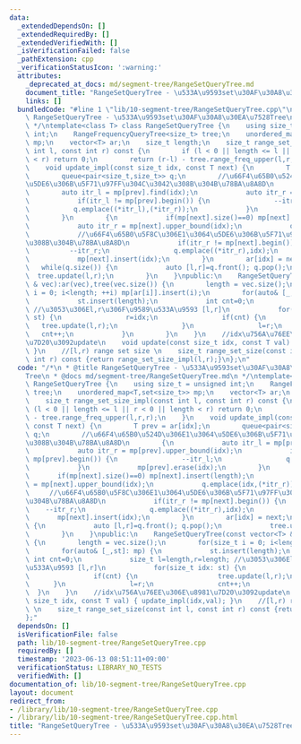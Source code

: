 ```yaml
---
data:
  _extendedDependsOn: []
  _extendedRequiredBy: []
  _extendedVerifiedWith: []
  _isVerificationFailed: false
  _pathExtension: cpp
  _verificationStatusIcon: ':warning:'
  attributes:
    _deprecated_at_docs: md/segment-tree/RangeSetQueryTree.md
    document_title: "RangeSetQueryTree - \u533A\u9593set\u30AF\u30A8\u30EA\u7528Tree"
    links: []
  bundledCode: "#line 1 \"lib/10-segment-tree/RangeSetQueryTree.cpp\"\n/*\n * @title\
    \ RangeSetQueryTree - \u533A\u9593set\u30AF\u30A8\u30EA\u7528Tree\n * @docs md/segment-tree/RangeSetQueryTree.md\n\
    \ */\ntemplate<class T> class RangeSetQueryTree {\n    using size_t = unsigned\
    \ int;\n    RangeFrequencyQueryTree<size_t> tree;\n    unordered_map<T,set<size_t>>\
    \ mp;\n    vector<T> ar;\n    size_t length;\n    size_t range_set_size_impl(const\
    \ int l, const int r) const {\n        if (l < 0 || length <= l || r < 0 || length\
    \ < r) return 0;\n        return (r-l) - tree.range_freq_upper(l,r,r);\n    }\n\
    \    void update_impl(const size_t idx, const T next) {\n        T prev = ar[idx];\n\
    \        queue<pair<size_t,size_t>> q;\n        //\u66F4\u65B0\u524D\u306E1\u3064\
    \u5DE6\u306B\u5F71\u97FF\u304C\u3042\u308B\u304B\u78BA\u8A8D\n        {\n    \
    \        auto itr_l = mp[prev].find(idx);\n            auto itr_r = mp[prev].upper_bound(idx);\n\
    \            if(itr_l != mp[prev].begin()) {\n                --itr_l;\n     \
    \           q.emplace((*itr_l),(*itr_r));\n            }\n            mp[prev].erase(idx);\n\
    \        }\n        {\n            if(mp[next].size()==0) mp[next].insert(length);\n\
    \            auto itr_r = mp[next].upper_bound(idx);\n            q.emplace(idx,(*itr_r));\n\
    \            //\u66F4\u65B0\u5F8C\u306E1\u3064\u5DE6\u306B\u5F71\u97FF\u304C\u3042\
    \u308B\u304B\u78BA\u8A8D\n            if(itr_r != mp[next].begin()) {\n      \
    \          --itr_r;\n                q.emplace((*itr_r),idx);\n            }\n\
    \            mp[next].insert(idx);\n        }\n        ar[idx] = next;\n     \
    \   while(q.size()) {\n            auto [l,r]=q.front(); q.pop();\n          \
    \  tree.update(l,r);\n        }\n    }\npublic:\n    RangeSetQueryTree(const vector<T>\
    \ & vec):ar(vec),tree(vec.size()) {\n        length = vec.size();\n        for(size_t\
    \ i = 0; i<length; ++i) mp[ar[i]].insert(i);\n        for(auto& [_,st]: mp) {\n\
    \            st.insert(length);\n            int cnt=0;\n            size_t l=length,r=length;\
    \ //\u3053\u306El,r\u306F\u9589\u533A\u9593 [l,r]\n            for(size_t idx:\
    \ st) {\n                r=idx;\n                if(cnt) {\n                 \
    \   tree.update(l,r);\n                }\n                l=r;\n             \
    \   cnt++;\n            }\n        }\n    }\n    //idx\u756A\u76EE\u306E\u8981\
    \u7D20\u3092update\n    void update(const size_t idx, const T val) { update_impl(idx,val);\
    \ }\n    //[l,r) range set size \n    size_t range_set_size(const int l, const\
    \ int r) const {return range_set_size_impl(l,r);}\n};\n"
  code: "/*\n * @title RangeSetQueryTree - \u533A\u9593set\u30AF\u30A8\u30EA\u7528\
    Tree\n * @docs md/segment-tree/RangeSetQueryTree.md\n */\ntemplate<class T> class\
    \ RangeSetQueryTree {\n    using size_t = unsigned int;\n    RangeFrequencyQueryTree<size_t>\
    \ tree;\n    unordered_map<T,set<size_t>> mp;\n    vector<T> ar;\n    size_t length;\n\
    \    size_t range_set_size_impl(const int l, const int r) const {\n        if\
    \ (l < 0 || length <= l || r < 0 || length < r) return 0;\n        return (r-l)\
    \ - tree.range_freq_upper(l,r,r);\n    }\n    void update_impl(const size_t idx,\
    \ const T next) {\n        T prev = ar[idx];\n        queue<pair<size_t,size_t>>\
    \ q;\n        //\u66F4\u65B0\u524D\u306E1\u3064\u5DE6\u306B\u5F71\u97FF\u304C\u3042\
    \u308B\u304B\u78BA\u8A8D\n        {\n            auto itr_l = mp[prev].find(idx);\n\
    \            auto itr_r = mp[prev].upper_bound(idx);\n            if(itr_l !=\
    \ mp[prev].begin()) {\n                --itr_l;\n                q.emplace((*itr_l),(*itr_r));\n\
    \            }\n            mp[prev].erase(idx);\n        }\n        {\n     \
    \       if(mp[next].size()==0) mp[next].insert(length);\n            auto itr_r\
    \ = mp[next].upper_bound(idx);\n            q.emplace(idx,(*itr_r));\n       \
    \     //\u66F4\u65B0\u5F8C\u306E1\u3064\u5DE6\u306B\u5F71\u97FF\u304C\u3042\u308B\
    \u304B\u78BA\u8A8D\n            if(itr_r != mp[next].begin()) {\n            \
    \    --itr_r;\n                q.emplace((*itr_r),idx);\n            }\n     \
    \       mp[next].insert(idx);\n        }\n        ar[idx] = next;\n        while(q.size())\
    \ {\n            auto [l,r]=q.front(); q.pop();\n            tree.update(l,r);\n\
    \        }\n    }\npublic:\n    RangeSetQueryTree(const vector<T> & vec):ar(vec),tree(vec.size())\
    \ {\n        length = vec.size();\n        for(size_t i = 0; i<length; ++i) mp[ar[i]].insert(i);\n\
    \        for(auto& [_,st]: mp) {\n            st.insert(length);\n           \
    \ int cnt=0;\n            size_t l=length,r=length; //\u3053\u306El,r\u306F\u9589\
    \u533A\u9593 [l,r]\n            for(size_t idx: st) {\n                r=idx;\n\
    \                if(cnt) {\n                    tree.update(l,r);\n          \
    \      }\n                l=r;\n                cnt++;\n            }\n      \
    \  }\n    }\n    //idx\u756A\u76EE\u306E\u8981\u7D20\u3092update\n    void update(const\
    \ size_t idx, const T val) { update_impl(idx,val); }\n    //[l,r) range set size\
    \ \n    size_t range_set_size(const int l, const int r) const {return range_set_size_impl(l,r);}\n\
    };"
  dependsOn: []
  isVerificationFile: false
  path: lib/10-segment-tree/RangeSetQueryTree.cpp
  requiredBy: []
  timestamp: '2023-06-13 08:51:11+09:00'
  verificationStatus: LIBRARY_NO_TESTS
  verifiedWith: []
documentation_of: lib/10-segment-tree/RangeSetQueryTree.cpp
layout: document
redirect_from:
- /library/lib/10-segment-tree/RangeSetQueryTree.cpp
- /library/lib/10-segment-tree/RangeSetQueryTree.cpp.html
title: "RangeSetQueryTree - \u533A\u9593set\u30AF\u30A8\u30EA\u7528Tree"
---
```

